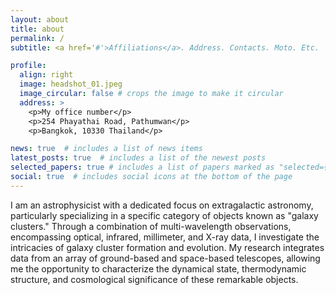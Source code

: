 ```yaml
---
layout: about
title: about
permalink: /
subtitle: <a href='#'>Affiliations</a>. Address. Contacts. Moto. Etc.

profile:
  align: right
  image: headshot_01.jpeg
  image_circular: false # crops the image to make it circular
  address: >
    <p>My office number</p>
    <p>254 Phayathai Road, Pathumwan</p>
    <p>Bangkok, 10330 Thailand</p>

news: true  # includes a list of news items
latest_posts: true  # includes a list of the newest posts
selected_papers: true # includes a list of papers marked as "selected={true}"
social: true  # includes social icons at the bottom of the page
---
```

I am an astrophysicist with a dedicated focus on extragalactic astronomy, particularly specializing in a specific category of objects known as "galaxy clusters." Through a combination of multi-wavelength observations, encompassing optical, infrared, millimeter, and X-ray data, I investigate the intricacies of galaxy cluster formation and evolution. My research integrates data from an array of ground-based and space-based telescopes, allowing me the opportunity to characterize the dynamical state, thermodynamic structure, and cosmological significance of these remarkable objects.


<!-- Write your biography here. Tell the world about yourself. Link to your favorite [subreddit](http://reddit.com). You can put a picture in, too. The code is already in, just name your picture `prof_pic.jpg` and put it in the `img/` folder.

Put your address / P.O. box / other info right below your picture. You can also disable any of these elements by editing `profile` property of the YAML header of your `_pages/about.md`. Edit `_bibliography/papers.bib` and Jekyll will render your [publications page](/al-folio/publications/) automatically.

Link to your social media connections, too. This theme is set up to use [Font Awesome icons](http://fortawesome.github.io/Font-Awesome/) and [Academicons](https://jpswalsh.github.io/academicons/), like the ones below. Add your Facebook, Twitter, LinkedIn, Google Scholar, or just disable all of them. -->
